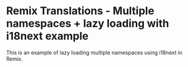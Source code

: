 # Remix Translations - Multiple namespaces + lazy loading with i18next example

This is an example of lazy loading multiple namespaces using i18next in Remix.
